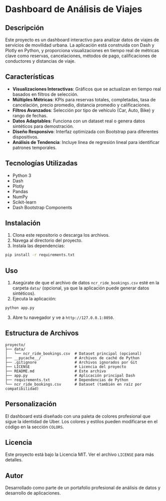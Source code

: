 # Dashboard de Análisis de Viajes

## Descripción

Este proyecto es un dashboard interactivo para analizar datos de viajes de servicios de movilidad urbana. La aplicación está construida con Dash y Plotly en Python, y proporciona visualizaciones en tiempo real de métricas clave como reservas, cancelaciones, métodos de pago, calificaciones de conductores y distancias de viaje.

## Características

- **Visualizaciones Interactivas**: Gráficos que se actualizan en tiempo real basados en filtros de selección.
- **Múltiples Métricas**: KPIs para reservas totales, completadas, tasa de cancelación, precio promedio, distancia promedio y calificaciones.
- **Filtros Avanzados**: Selección por tipo de vehículo (Car, Auto, Bike) y rango de fechas.
- **Datos Adaptables**: Funciona con un dataset real o genera datos sintéticos para demostración.
- **Diseño Responsivo**: Interfaz optimizada con Bootstrap para diferentes dispositivos.
- **Análisis de Tendencia**: Incluye línea de regresión lineal para identificar patrones temporales.

## Tecnologías Utilizadas

- Python 3
- Dash
- Plotly
- Pandas
- NumPy
- Scikit-learn
- Dash Bootstrap Components

## Instalación

1. Clona este repositorio o descarga los archivos.
2. Navega al directorio del proyecto.
3. Instala las dependencias:

```bash
pip install -r requirements.txt
```

## Uso

1. Asegúrate de que el archivo de datos `ncr_ride_bookings.csv` esté en la carpeta `data/` (opcional, ya que la aplicación puede generar datos sintéticos).
2. Ejecuta la aplicación:

```bash
python app.py
```

3. Abre tu navegador y ve a `http://127.0.0.1:8050`.

## Estructura de Archivos

```
proyecto/
├── data/
│   └── ncr_ride_bookings.csv  # Dataset principal (opcional)
├── __pycache__/               # Archivos de caché de Python
├── .gitignore                 # Archivos ignorados por Git
├── LICENSE                    # Licencia del proyecto
├── README.md                  # Este archivo
├── app.py                     # Aplicación principal Dash
├── requirements.txt           # Dependencias de Python
└── ncr_ride_bookings.csv      # Dataset (también en raíz por compatibilidad)
```

## Personalización

El dashboard está diseñado con una paleta de colores profesional que sigue la identidad de Uber. Los colores y estilos pueden modificarse en el código en la sección `COLORS`.

## Licencia

Este proyecto está bajo la Licencia MIT. Ver el archivo `LICENSE` para más detalles.

## Autor

Desarrollado como parte de un portafolio profesional de análisis de datos y desarrollo de aplicaciones.
